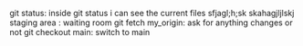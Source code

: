 git status: inside git status i can see the current files 
sfjagl;h;sk
skahagjljlskj
staging area : waiting room
git fetch my_origin: ask for anything changes or not
git checkout main: switch to main